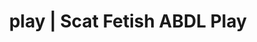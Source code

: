 ---
categories:
- E-Girl Erotica
- Inclusive Desire
- ASMR Porn
- Spiritual Kink
- Sapphic Desires
image: /assets/images/1747714308183.jpg
layout: post
schema:
  description: Premium adult content featuring Scat Fetish, ABDL Play. High-quality
    images with provocative themes.
  keywords:
  - Immersive Erotica
  - ABDL Play
  - Gothic Erotica
  - Inclusive Desire
  - Shibari
  - Spiritual Kink
  - Scat Fetish
  name: 1747714308183 | Scat Fetish ABDL Play
  type: VisualArtwork
seo:
  description: Featured content with premium Scat Fetish, ABDL Play. HD images available.
  keywords: Scat Fetish, ABDL Play
  og_image: /assets/images/1747714308183.jpg
  schema_type: VisualArtwork
tags:
- '#play'
- Scat Fetish
- ABDL Play
title: play | Scat Fetish ABDL Play
---